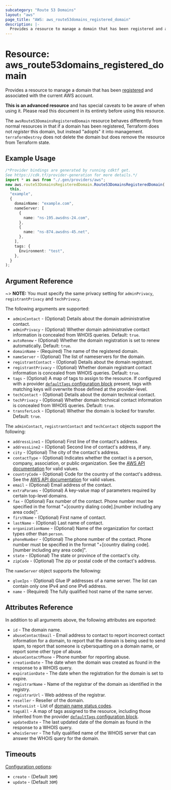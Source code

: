 ```yaml
---
subcategory: "Route 53 Domains"
layout: "aws"
page_title: "AWS: aws_route53domains_registered_domain"
description: |-
  Provides a resource to manage a domain that has been registered and associated with the current AWS account.
---
```


# Resource: aws\_route53domains\_registered\_domain

Provides a resource to manage a domain that has been [registered](https://docs.aws.amazon.com/Route53/latest/DeveloperGuide/registrar-tld-list.html) and associated with the current AWS account.

**This is an advanced resource** and has special caveats to be aware of when using it. Please read this document in its entirety before using this resource.

The `awsRoute53DomainsRegisteredDomain` resource behaves differently from normal resources in that if a domain has been registered, Terraform does not *register* this domain, but instead "adopts" it into management. `terraformDestroy` does not delete the domain but does remove the resource from Terraform state.

## Example Usage

```typescript
/*Provider bindings are generated by running cdktf get.
See https://cdk.tf/provider-generation for more details.*/
import * as aws from "./.gen/providers/aws";
new aws.route53DomainsRegisteredDomain.Route53DomainsRegisteredDomain(
  this,
  "example",
  {
    domainName: "example.com",
    nameServer: [
      {
        name: "ns-195.awsdns-24.com",
      },
      {
        name: "ns-874.awsdns-45.net",
      },
    ],
    tags: {
      Environment: "test",
    },
  }
);

```

## Argument Reference

\~> **NOTE:** You must specify the same privacy setting for `adminPrivacy`, `registrantPrivacy` and `techPrivacy`.

The following arguments are supported:

* `adminContact` - (Optional) Details about the domain administrative contact.
* `adminPrivacy` - (Optional) Whether domain administrative contact information is concealed from WHOIS queries. Default: `true`.
* `autoRenew` - (Optional) Whether the domain registration is set to renew automatically. Default: `true`.
* `domainName` - (Required) The name of the registered domain.
* `nameServer` - (Optional) The list of nameservers for the domain.
* `registrantContact` - (Optional) Details about the domain registrant.
* `registrantPrivacy` - (Optional) Whether domain registrant contact information is concealed from WHOIS queries. Default: `true`.
* `tags` - (Optional) A map of tags to assign to the resource. If configured with a provider [`defaultTags` configuration block](https://registry.terraform.io/providers/hashicorp/aws/latest/docs#default_tags-configuration-block) present, tags with matching keys will overwrite those defined at the provider-level.
* `techContact` - (Optional) Details about the domain technical contact.
* `techPrivacy` - (Optional) Whether domain technical contact information is concealed from WHOIS queries. Default: `true`.
* `transferLock` - (Optional) Whether the domain is locked for transfer. Default: `true`.

The `adminContact`, `registrantContact` and `techContact` objects support the following:

* `addressLine1` - (Optional) First line of the contact's address.
* `addressLine2` - (Optional) Second line of contact's address, if any.
* `city` - (Optional) The city of the contact's address.
* `contactType` - (Optional) Indicates whether the contact is a person, company, association, or public organization. See the [AWS API documentation](https://docs.aws.amazon.com/Route53/latest/APIReference/API_domains_ContactDetail.html#Route53Domains-Type-domains_ContactDetail-ContactType) for valid values.
* `countryCode` - (Optional) Code for the country of the contact's address. See the [AWS API documentation](https://docs.aws.amazon.com/Route53/latest/APIReference/API_domains_ContactDetail.html#Route53Domains-Type-domains_ContactDetail-CountryCode) for valid values.
* `email` - (Optional) Email address of the contact.
* `extraParams` - (Optional) A key-value map of parameters required by certain top-level domains.
* `fax` - (Optional) Fax number of the contact. Phone number must be specified in the format "+\[country dialing code].\[number including any area code]".
* `firstName` - (Optional) First name of contact.
* `lastName` - (Optional) Last name of contact.
* `organizationName` - (Optional) Name of the organization for contact types other than `person`.
* `phoneNumber` - (Optional) The phone number of the contact. Phone number must be specified in the format "+\[country dialing code].\[number including any area code]".
* `state` - (Optional) The state or province of the contact's city.
* `zipCode` - (Optional) The zip or postal code of the contact's address.

The `nameServer` object supports the following:

* `glueIps` - (Optional) Glue IP addresses of a name server. The list can contain only one IPv4 and one IPv6 address.
* `name` - (Required) The fully qualified host name of the name server.

## Attributes Reference

In addition to all arguments above, the following attributes are exported:

* `id` - The domain name.
* `abuseContactEmail` - Email address to contact to report incorrect contact information for a domain, to report that the domain is being used to send spam, to report that someone is cybersquatting on a domain name, or report some other type of abuse.
* `abuseContactPhone` - Phone number for reporting abuse.
* `creationDate` - The date when the domain was created as found in the response to a WHOIS query.
* `expirationDate` - The date when the registration for the domain is set to expire.
* `registrarName` - Name of the registrar of the domain as identified in the registry.
* `registrarUrl` - Web address of the registrar.
* `reseller` - Reseller of the domain.
* `statusList` - List of [domain name status codes](https://www.icann.org/resources/pages/epp-status-codes-2014-06-16-en).
* `tagsAll` - A map of tags assigned to the resource, including those inherited from the provider [`defaultTags` configuration block](https://registry.terraform.io/providers/hashicorp/aws/latest/docs#default_tags-configuration-block).
* `updatedDate` - The last updated date of the domain as found in the response to a WHOIS query.
* `whoisServer` - The fully qualified name of the WHOIS server that can answer the WHOIS query for the domain.

## Timeouts

[Configuration options](https://developer.hashicorp.com/terraform/language/resources/syntax#operation-timeouts):

* `create` - (Default `30M`)
* `update` - (Default `30M`)
